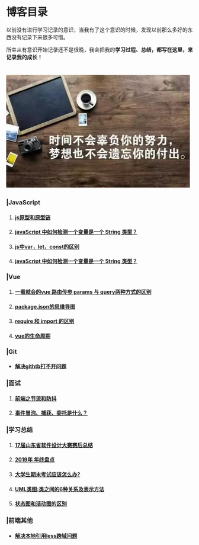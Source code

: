 # 博客目录

以前没有进行学习记录的意识，当我有了这个意识的时候，发现以前那么多好的东西没有记录下来很多可惜。

所幸从有意识开始记录还不是很晚，我会把我的**学习过程、总结，都写在这里，来记录我的成长！**

# ![](README/1.jpg)

### |**JavaScript**

1. #### [js原型和原型链](https://github.com/yqcznb/blog/blob/master/%E5%AD%A6%E4%B9%A0%E6%80%BB%E7%BB%93/js%E5%8E%9F%E5%9E%8B%E3%80%81%E5%8E%9F%E5%9E%8B%E9%93%BE.md)

2. #### [javaScript 中如何检测一个变量是一个 String 类型？](https://github.com/yqcznb/blog/blob/master/%E5%AD%A6%E4%B9%A0%E6%80%BB%E7%BB%93/javaScript%20%E4%B8%AD%E5%A6%82%E4%BD%95%E6%A3%80%E6%B5%8B%E4%B8%80%E4%B8%AA%E5%8F%98%E9%87%8F%E6%98%AF%E4%B8%80%E4%B8%AA%20String%20%E7%B1%BB%E5%9E%8B%EF%BC%9F.md)

3. #### [js中var，let，const的区别](https://github.com/yqcznb/blog/blob/master/%E5%AD%A6%E4%B9%A0%E6%80%BB%E7%BB%93/js%E4%B8%ADvar%EF%BC%8Clet%EF%BC%8Cconst%E7%9A%84%E5%8C%BA%E5%88%AB.md)

4. #### [javaScript 中如何检测一个变量是一个 String 类型？](https://github.com/yqcznb/blog/blob/master/%E5%AD%A6%E4%B9%A0%E6%80%BB%E7%BB%93/javaScript%20%E4%B8%AD%E5%A6%82%E4%BD%95%E6%A3%80%E6%B5%8B%E4%B8%80%E4%B8%AA%E5%8F%98%E9%87%8F%E6%98%AF%E4%B8%80%E4%B8%AA%20String%20%E7%B1%BB%E5%9E%8B%EF%BC%9F.md)

### |**Vue**

1. #### [一看就会的vue 路由传参 params 与 query两种方式的区别](https://github.com/yqcznb/blog/blob/master/%E5%AD%A6%E4%B9%A0%E6%80%BB%E7%BB%93/%E4%B8%80%E7%9C%8B%E5%B0%B1%E4%BC%9A%E7%9A%84vue%20%E8%B7%AF%E7%94%B1%E4%BC%A0%E5%8F%82%20params%20%E4%B8%8E%20query%E4%B8%A4%E7%A7%8D%E6%96%B9%E5%BC%8F%E7%9A%84%E5%8C%BA%E5%88%AB.md)

2. #### [package.json的思维导图](https://github.com/yqcznb/blog/blob/master/README/pjswdt.jpg)

3. #### [require 和 import 的区别](https://github.com/yqcznb/blog/blob/master/%E5%AD%A6%E4%B9%A0%E6%80%BB%E7%BB%93/require%20%E4%B8%8E%20import%20%E7%9A%84%E5%8C%BA%E5%88%AB.md)

4. #### [vue的生命周期](https://github.com/yqcznb/blog/blob/master/%E5%AD%A6%E4%B9%A0%E6%80%BB%E7%BB%93/vue%E7%9A%84%E7%94%9F%E5%91%BD%E5%91%A8%E6%9C%9F.md)

### |Git

+ #### [解决githtb打不开问题](https://github.com/yqcznb/blog/blob/master/%E5%AD%A6%E4%B9%A0%E6%80%BB%E7%BB%93/github%20%E6%89%93%E4%B8%8D%E5%BC%80%E6%80%8E%E4%B9%88%E5%8A%9E%EF%BC%9F.md)

### |面试

1. #### [前端之节流和防抖](https://github.com/yqcznb/blog/blob/master/%E5%AD%A6%E4%B9%A0%E6%80%BB%E7%BB%93/%E5%89%8D%E7%AB%AF%E4%B9%8B%E8%8A%82%E6%B5%81%E5%92%8C%E9%98%B2%E6%8A%96.md)

2. #### [事件冒泡、捕获、委托是什么？](https://github.com/yqcznb/blog/blob/master/%E5%AD%A6%E4%B9%A0%E6%80%BB%E7%BB%93/%E4%BB%80%E4%B9%88%E6%98%AF%E4%BA%8B%E4%BB%B6%E5%A7%94%E6%89%98%EF%BC%8C%E6%9C%89%E4%BB%80%E4%B9%88%E5%A5%BD%E5%A4%84%EF%BC%9F.md)

### |学习总结

1. #### [17届山东省软件设计大赛赛后总结](https://github.com/yqcznb/blog/blob/master/%E5%AD%A6%E4%B9%A0%E6%80%BB%E7%BB%93/%E7%AC%AC%E5%8D%81%E4%B8%83%E5%B1%8A%E5%B1%B1%E4%B8%9C%E7%9C%81%E5%A4%A7%E5%AD%A6%E7%94%9F%E8%BD%AF%E4%BB%B6%E8%AE%BE%E8%AE%A1%E5%A4%A7%E8%B5%9B%E6%80%BB%E7%BB%93.md)

2. #### [2019年  年终盘点](https://github.com/yqcznb/blog/blob/master/%E5%AD%A6%E4%B9%A0%E6%80%BB%E7%BB%93/2019-12-11-my-2019.md)

3. #### [大学生期末考试应该怎么办?](https://github.com/yqcznb/blog/blob/master/%E5%AD%A6%E4%B9%A0%E6%80%BB%E7%BB%93/%E7%AA%81%E7%84%B6%E7%81%B5%E6%9C%BA%E4%B8%80%E5%8A%A8.md)

4. #### [UML类图:类之间的6种关系及表示方法](https://github.com/yqcznb/blog/blob/master/%E5%AD%A6%E4%B9%A0%E6%80%BB%E7%BB%93/UML%E7%B1%BB%E5%9B%BE%E7%B1%BB%E4%B9%8B%E9%97%B4%E7%9A%846%E7%A7%8D%E5%85%B3%E7%B3%BB%E5%8F%8A%E8%A1%A8%E7%A4%BA%E6%96%B9%E6%B3%95.md)

5. #### [状态图和活动图的区别](https://github.com/yqcznb/blog/blob/master/%E5%AD%A6%E4%B9%A0%E6%80%BB%E7%BB%93/%E7%8A%B6%E6%80%81%E5%9B%BE%E5%92%8C%E6%B4%BB%E5%8A%A8%E5%9B%BE%E7%9A%84%E5%8C%BA%E5%88%AB.md)

### |前端其他

+ #### [解决本地引用less跨域问题](https://github.com/yqcznb/blog/blob/master/%E5%AD%A6%E4%B9%A0%E6%80%BB%E7%BB%93/%E8%A7%A3%E5%86%B3%E6%9C%AC%E5%9C%B0%E5%BC%95%E7%94%A8less%E8%B7%A8%E5%9F%9F%E9%97%AE%E9%A2%98.md)





